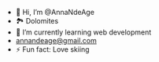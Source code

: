 - 👋 Hi, I’m @AnnaNdeAge
- 🏞️ Dolomites
- 🌱 I’m currently learning web development
- annandeage@gmail.com
- ⚡ Fun fact: Love skiing

<!---
AnnaNdeAge/AnnaNdeAge is a ✨ special ✨ repository because its `README.md` (this file) appears on your GitHub profile.
You can click the Preview link to take a look at your changes.
--->
